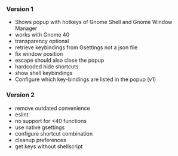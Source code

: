 ### Version 1

- Shows popup with hotkeys of Gnome Shell and Gnome Window Manager
- works with Gnome 40
- transparency optional
- retrieve keybindings from Gsettings not a json file
- fix window position
- escape should also close the popup
- hardcoded hide shortcuts
- show shell keybindings
- Configure which key-bindings are listed in the popup (v1)

### Version 2

- remove outdated convenience
- eslint
- no support for <40 functions
- use native gsettings
- configure shortcut combination
- cleanup preferences
- get keys without shellscript
